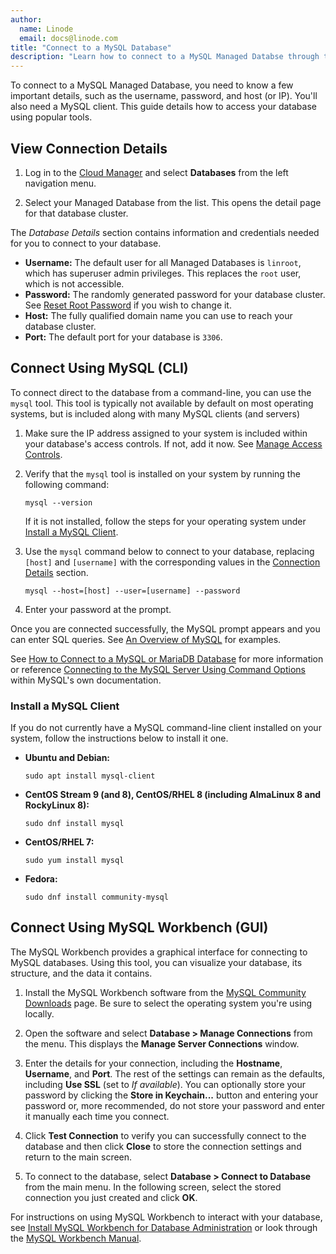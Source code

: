 ```yaml
---
author:
  name: Linode
  email: docs@linode.com
title: "Connect to a MySQL Database"
description: "Learn how to connect to a MySQL Managed Databse through the command line or MySQL Workbench."
---
```


To connect to a MySQL Managed Database, you need to know a few important details, such as the username, password, and host (or IP). You'll also need a MySQL client. This guide details how to access your database using popular tools.

## View Connection Details

1. Log in to the [Cloud Manager](https://cloud.linode.com/) and select **Databases** from the left navigation menu.

1. Select your Managed Database from the list. This opens the detail page for that database cluster.

The *Database Details* section contains information and credentials needed for you to connect to your database.

- **Username:** The default user for all Managed Databases is `linroot`, which has superuser admin privileges. This replaces the `root` user, which is not accessible.
- **Password:** The randomly generated password for your database cluster. See [Reset Root Password](/docs/products/databases/managed-databases/guides/reset-root-password/) if you wish to change it.
- **Host:** The fully qualified domain name you can use to reach your database cluster.
- **Port:** The default port for your database is `3306`.

## Connect Using MySQL (CLI)

To connect direct to the database from a command-line, you can use the `mysql` tool. This tool is typically not available by default on most operating systems, but is included along with many MySQL clients (and servers)

1.  Make sure the IP address assigned to your system is included within your database's access controls. If not, add it now. See [Manage Access Controls](/docs/products/databases/managed-databases/guides/manage-access-controls/).

1.  Verify that the `mysql` tool is installed on your system by running the following command:

        mysql --version

    If it is not installed, follow the steps for your operating system under [Install a MySQL Client](#install-a-mysql-client).

1.  Use the `mysql` command below to connect to your database, replacing `[host]` and `[username]` with the corresponding values in the [Connection Details](#view-connection-details) section.

        mysql --host=[host] --user=[username] --password

1.  Enter your password at the prompt.

Once you are connected successfully, the MySQL prompt appears and you can enter SQL queries. See [An Overview of MySQL](/docs/guides/an-overview-of-mysql/#the-sql-language) for examples.

See [How to Connect to a MySQL or MariaDB Database](/docs/guides/connect-to-a-mysql-or-mariadb-database/) for more information or reference [Connecting to the MySQL Server Using Command Options](https://dev.mysql.com/doc/refman/8.0/en/connecting.html) within MySQL's own documentation.

### Install a MySQL Client

If you do not currently have a MySQL command-line client installed on your system, follow the instructions below to install it one.

-   **Ubuntu and Debian:**

        sudo apt install mysql-client

-   **CentOS Stream 9 (and 8), CentOS/RHEL 8 (including AlmaLinux 8 and RockyLinux 8):**

        sudo dnf install mysql

-   **CentOS/RHEL 7:**

        sudo yum install mysql

-   **Fedora:**

        sudo dnf install community-mysql

## Connect Using MySQL Workbench (GUI)

The MySQL Workbench provides a graphical interface for connecting to MySQL databases. Using this tool, you can visualize your database, its structure, and the data it contains.

1. Install the MySQL Workbench software from the [MySQL Community Downloads](https://dev.mysql.com/downloads/workbench/) page. Be sure to select the operating system you're using locally.

1. Open the software and select **Database > Manage Connections** from the menu. This displays the **Manage Server Connections** window.

1. Enter the details for your connection, including the **Hostname**, **Username**, and **Port**. The rest of the settings can remain as the defaults, including **Use SSL** (set to *If available*). You can optionally store your password by clicking the **Store in Keychain...** button and entering your password or, more recommended, do not store your password and enter it manually each time you connect.

1. Click **Test Connection** to verify you can successfully connect to the database and then click **Close** to store the connection settings and return to the main screen.

1. To connect to the database, select **Database > Connect to Database** from the main menu. In the following screen, select the stored connection you just created and click **OK**.

For instructions on using MySQL Workbench to interact with your database, see [Install MySQL Workbench for Database Administration](/docs/guides/deploy-mysql-workbench-for-database-administration/#creating-and-populating-databases) or look through the [MySQL Workbench Manual](https://dev.mysql.com/doc/workbench/en/).
